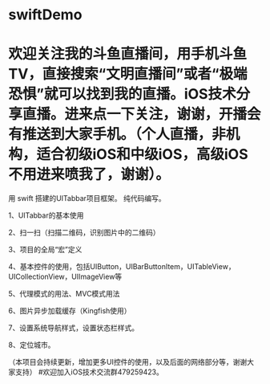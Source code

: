 # swiftDemo

# 欢迎关注我的斗鱼直播间，用手机斗鱼TV，直接搜索“文明直播间”或者“极端恐惧”就可以找到我的直播。iOS技术分享直播。进来点一下关注，谢谢，开播会有推送到大家手机。（个人直播，非机构，适合初级iOS和中级iOS，高级iOS不用进来喷我了，谢谢）。

用 swift 搭建的UITabbar项目框架。
纯代码编写。

1、UITabbar的基本使用

2、扫一扫（扫描二维码，识别图片中的二维码）

3、项目的全局“宏”定义

4、基本控件的使用，包括UIButton，UIBarButtonItem，UITableView，UICollectionView，UIImageView等

5、代理模式的用法、MVC模式用法

6、图片异步加载缓存（Kingfish使用）

7、设置系统导航样式，设置状态栏样式。

8、定位城市。

（本项目会持续更新，增加更多UI控件的使用，以及后面的网络部分等，谢谢大家支持）
#欢迎加入iOS技术交流群479259423。
